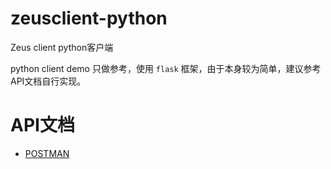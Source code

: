 # zeusclient-python
Zeus client python客户端

python client demo 只做参考，使用 `flask` 框架，由于本身较为简单，建议参考API文档自行实现。
# API文档
* [POSTMAN](https://documenter.getpostman.com/view/159835/Rzfjk7Jh)